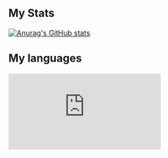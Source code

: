 ## My Stats

 [![Anurag's GitHub stats](https://github-readme-stats.vercel.app/api?username=BlatFan&show=reviews,discussions_started,discussions_answered,prs_merged,prs_merged_percentage&show_icons=true&theme=dark)](https://github.com/BlatFan)

 
 ## My languages
 
 [![My languages](https://github-stats-evirunurm.vercel.app/api/languages.js?username=BlatFan&pie=false)](https://github.com/BlatFan)
